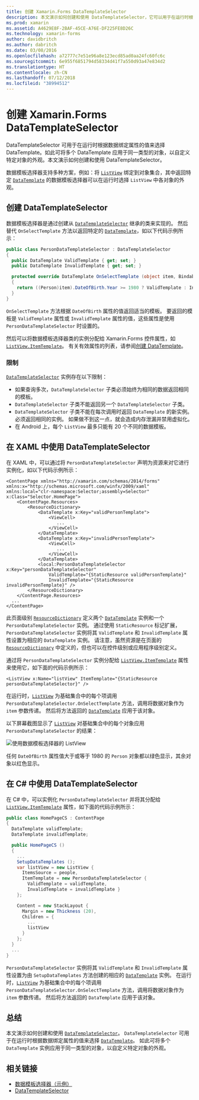 ```yaml
---
title: 创建 Xamarin.Forms DataTemplateSelector
description: 本文演示如何创建和使用 DataTemplateSelector，它可以用于在运行时根据数据绑定属性的值选择 DataTemplate。
ms.prod: xamarin
ms.assetid: A4629E8F-2BAF-45CE-A76E-DF225FE8D26C
ms.technology: xamarin-forms
author: davidbritch
ms.author: dabritch
ms.date: 03/08/2016
ms.openlocfilehash: a72777c7e51e96a8e123ecd85ad0aa24fc60fc6c
ms.sourcegitcommit: 6e955f6851794d58334d41f7a550d93a47e834d2
ms.translationtype: HT
ms.contentlocale: zh-CN
ms.lasthandoff: 07/12/2018
ms.locfileid: "38994512"
---
```

# <a name="creating-a-xamarinforms-datatemplateselector"></a>创建 Xamarin.Forms DataTemplateSelector

DataTemplateSelector 可用于在运行时根据数据绑定属性的值来选择 DataTemplate。如此可将多个 DataTemplate 应用于同一类型的对象，以自定义特定对象的外观。本文演示如何创建和使用 DataTemplateSelector。 

数据模板选择器支持多种方案，例如：将 [`ListView`](xref:Xamarin.Forms.ListView) 绑定到对象集合，其中返回特定 [`DataTemplate`](xref:Xamarin.Forms.DataTemplate) 的数据模板选择器可以在运行时选择 `ListView` 中各对象的外观。

## <a name="creating-a-datatemplateselector"></a>创建 DataTemplateSelector

数据模板选择器是通过创建从 [`DataTemplateSelector`](xref:Xamarin.Forms.DataTemplateSelector) 继承的类来实现的。 然后替代 `OnSelectTemplate` 方法以返回特定的 [`DataTemplate`](xref:Xamarin.Forms.DataTemplate)，如以下代码示例所示：

```csharp
public class PersonDataTemplateSelector : DataTemplateSelector
{
  public DataTemplate ValidTemplate { get; set; }
  public DataTemplate InvalidTemplate { get; set; }

  protected override DataTemplate OnSelectTemplate (object item, BindableObject container)
  {
    return ((Person)item).DateOfBirth.Year >= 1980 ? ValidTemplate : InvalidTemplate;
  }
}
```

`OnSelectTemplate` 方法根据 `DateOfBirth` 属性的值返回适当的模板。 要返回的模板是 `ValidTemplate` 属性或 `InvalidTemplate` 属性的值，这些属性是使用 `PersonDataTemplateSelector` 时设置的。

然后可以将数据模板选择器类的实例分配给 Xamarin.Forms 控件属性，如 [`ListView.ItemTemplate`](xref:Xamarin.Forms.ItemsView`1)。 有关有效属性的列表，请参阅[创建 DataTemplate](~/xamarin-forms/app-fundamentals/templates/data-templates/creating.md)。

### <a name="limitations"></a>限制

[`DataTemplateSelector`](xref:Xamarin.Forms.DataTemplateSelector) 实例存在以下限制：

- 如果查询多次，`DataTemplateSelector` 子类必须始终为相同的数据返回相同的模板。
- `DataTemplateSelector` 子类不能返回另一个 `DataTemplateSelector` 子类。
- `DataTemplateSelector` 子类不能在每次调用时返回 `DataTemplate` 的新实例。 必须返回相同的实例。 如果做不到这一点，就会造成内存泄漏并禁用虚拟化。
- 在 Android 上，每个 `ListView` 最多只能有 20 个不同的数据模板。

## <a name="consuming-a-datatemplateselector-in-xaml"></a>在 XAML 中使用 DataTemplateSelector

在 XAML 中，可以通过将 `PersonDataTemplateSelector` 声明为资源来对它进行实例化，如以下代码示例所示：

```xaml
<ContentPage xmlns="http://xamarin.com/schemas/2014/forms" xmlns:x="http://schemas.microsoft.com/winfx/2009/xaml" xmlns:local="clr-namespace:Selector;assembly=Selector" x:Class="Selector.HomePage">
    <ContentPage.Resources>
        <ResourceDictionary>
            <DataTemplate x:Key="validPersonTemplate">
                <ViewCell>
                   ...
                </ViewCell>
            </DataTemplate>
            <DataTemplate x:Key="invalidPersonTemplate">
                <ViewCell>
                   ...
                </ViewCell>
            </DataTemplate>
            <local:PersonDataTemplateSelector x:Key="personDataTemplateSelector"
                ValidTemplate="{StaticResource validPersonTemplate}"
                InvalidTemplate="{StaticResource invalidPersonTemplate}" />
        </ResourceDictionary>
    </ContentPage.Resources>
  ...
</ContentPage>
```

此页面级别 [`ResourceDictionary`](xref:Xamarin.Forms.ResourceDictionary) 定义两个 [`DataTemplate`](xref:Xamarin.Forms.DataTemplate) 实例和一个 `PersonDataTemplateSelector` 实例。 通过使用 `StaticResource` 标记扩展，`PersonDataTemplateSelector` 实例将其 `ValidTemplate` 和 `InvalidTemplate` 属性设置为相应的 `DataTemplate` 实例。 请注意，虽然资源是在页面的 [`ResourceDictionary`](xref:Xamarin.Forms.ResourceDictionary) 中定义的，但也可以在控件级别或应用程序级别定义。

通过将 `PersonDataTemplateSelector` 实例分配给 [`ListView.ItemTemplate`](xref:Xamarin.Forms.ItemsView`1) 属性来使用它，如下面的代码示例所示：

```xaml
<ListView x:Name="listView" ItemTemplate="{StaticResource personDataTemplateSelector}" />
```

在运行时，[`ListView`](xref:Xamarin.Forms.ListView) 为基础集合中的每个项调用 `PersonDataTemplateSelector.OnSelectTemplate` 方法，调用将数据对象作为 `item` 参数传递。 然后将方法返回的 [`DataTemplate`](xref:Xamarin.Forms.DataTemplate) 应用于该对象。

以下屏幕截图显示了 [`ListView`](xref:Xamarin.Forms.ListView) 对基础集合中的每个对象应用 `PersonDataTemplateSelector` 的结果：

![](selector-images/data-template-selector.png "使用数据模板选择器的 ListView")

任何 `DateOfBirth` 属性值大于或等于 1980 的 `Person` 对象都以绿色显示，其余对象以红色显示。

## <a name="consuming-a-datatemplateselector-in-cnum"></a>在 C&num; 中使用 DataTemplateSelector

在 C# 中，可以实例化 `PersonDataTemplateSelector` 并将其分配给 [`ListView.ItemTemplate`](xref:Xamarin.Forms.ItemsView`1) 属性，如下面的代码示例所示：

```csharp
public class HomePageCS : ContentPage
{
  DataTemplate validTemplate;
  DataTemplate invalidTemplate;

  public HomePageCS ()
  {
    ...
    SetupDataTemplates ();
    var listView = new ListView {
      ItemsSource = people,
      ItemTemplate = new PersonDataTemplateSelector {
        ValidTemplate = validTemplate,
        InvalidTemplate = invalidTemplate }
    };

    Content = new StackLayout {
      Margin = new Thickness (20),
      Children = {
        ...
        listView
      }
    };
  }
  ...  
}
```

`PersonDataTemplateSelector` 实例将其 `ValidTemplate` 和 `InvalidTemplate` 属性设置为由 `SetupDataTemplates` 方法创建的相应的 [`DataTemplate`](xref:Xamarin.Forms.DataTemplate) 实例。 在运行时，[`ListView`](xref:Xamarin.Forms.ListView) 为基础集合中的每个项调用 `PersonDataTemplateSelector.OnSelectTemplate` 方法，调用将数据对象作为 `item` 参数传递。 然后将方法返回的 `DataTemplate` 应用于该对象。

## <a name="summary"></a>总结

本文演示如何创建和使用 [`DataTemplateSelector`](xref:Xamarin.Forms.DataTemplateSelector)。 `DataTemplateSelector` 可用于在运行时根据数据绑定属性的值来选择 [`DataTemplate`](xref:Xamarin.Forms.DataTemplate)。 如此可将多个 `DataTemplate` 实例应用于同一类型的对象，以自定义特定对象的外观。


## <a name="related-links"></a>相关链接

- [数据模板选择器（示例）](https://developer.xamarin.com/samples/xamarin-forms/templates/datatemplateselector/)
- [DataTemplateSelector](xref:Xamarin.Forms.DataTemplateSelector)

